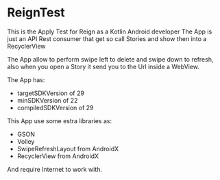 # ReignTest

This is the Apply Test for Reign as a Kotlin Android developer
The App is just an API Rest consumer that get so call Stories and show then into a RecyclerView

The App allow to perform swipe left to delete and swipe down to refresh, also when you open a Story it send you to the Url inside a WebView.

The App has:
- targetSDKVersion of 29
- minSDKVersion of 22
- compiledSDKVersion of 29

This App use some estra libraries as:

- GSON
- Volley
- SwipeRefreshLayout from AndroidX
- RecyclerView from AndroidX

And require Internet to work with.
